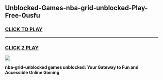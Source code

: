 
## Unblocked-Games-nba-grid-unblocked-Play-Free-0usfu
<h3>
<a href="https://premium76.site?title=nba-grid-unblocked&ref=21A">CLICK TO PLAY</a></h3>
<hr>

<h3>
<a href="https://premium76.site?title=nba-grid-unblocked&ref=21A">CLICK 2 PLAY</a>
  
</h3>

<a href="https://premium76.site?title=nba-grid-unblocked&ref=21A"><img src="https://clearcache.store/games.png"></a>


**nba-grid-unblocked games unblocked: Your Gateway to Fun and Accessible Online Gaming**

